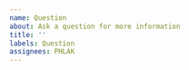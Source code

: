 ```yaml
---
name: Question
about: Ask a question for more information
title: ''
labels: Question
assignees: PHLAK
---
```


<!-- Ask your question. Please provide as much detail as possible. -->
